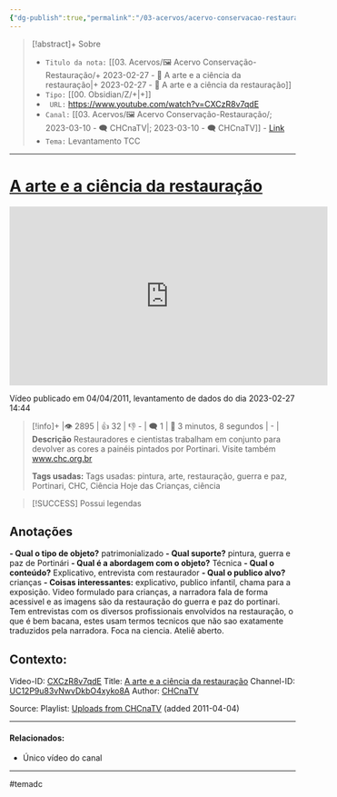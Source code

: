 ```yaml
---
{"dg-publish":true,"permalink":"/03-acervos/acervo-conservacao-restauracao/2023-02-27-a-arte-e-a-ciencia-da-restauracao/","tags":["🖼️/🎥️"],"created":"2023-02-27T14:43:38.174-03:00","updated":"2023-05-02T12:04:37.335-03:00"}
---
```



>[!abstract]+ Sobre
>- `Titulo da nota:`  [[03. Acervos/🖼️ Acervo Conservação-Restauração/+ 2023-02-27   -  🎥️ A arte e a ciência da restauração\|+ 2023-02-27   -  🎥️ A arte e a ciência da restauração]]
>- `Tipo:`  [[00. Obsidian/Z/+\|+]]
>- ` URL:`  https://www.youtube.com/watch?v=CXCzR8v7qdE
>- `Canal:` [[03. Acervos/🖼️ Acervo Conservação-Restauração/; 2023-03-10 - 🗨️ CHCnaTV\|; 2023-03-10 - 🗨️ CHCnaTV]] - [Link](http://www.youtube.com/@CHCnaTV)
>- `Tema:`  Levantamento TCC
***

# [A arte e a ciência da restauração](https://www.youtube.com/watch?v=CXCzR8v7qdE)

<center><iframe width="560" height="315" src="https://www.youtube.com/embed/CXCzR8v7qdE" title="YouTube video player" frameborder="0" allow="accelerometer; autoplay; clipboard-write; encrypted-media; gyroscope; picture-in-picture" allowfullscreen></iframe></center>

Vídeo publicado em 04/04/2011, levantamento de dados do dia 2023-02-27 14:44

>[!info]+ |👁️ 2895 | 👍 32 | 👎 - | 🗨️ 1 | 🎥️ 3 minutos, 8 segundos | - |
>**Descrição**
> Restauradores e cientistas trabalham em conjunto para devolver as cores a painéis pintados por Portinari. Visite também www.chc.org.br
> 
> **Tags usadas:** Tags usadas: pintura, arte, restauração, guerra e paz, Portinari, CHC, Ciência Hoje das Crianças, ciência



>[!SUCCESS] Possui legendas



## Anotações
**- Qual o tipo de objeto?** 
patrimonializado
**- Qual suporte?**
pintura, guerra e paz de Portinári
**- Qual é a abordagem com o objeto?**
Técnica
**- Qual o conteúdo?**
Explicativo, entrevista com restaurador
**- Qual o publico alvo?**
crianças
**- Coisas interessantes:**
explicativo, publico infantil, chama para a exposição. Video formulado para crianças, a narradora fala de forma acessivel e as imagens são da restauração do guerra e paz do portinari. Tem entrevistas com os diversos profissionais envolvidos na restauração, o que é bem bacana, estes usam termos tecnicos que não sao exatamente traduzidos pela narradora. Foca na ciencia. Ateliê aberto.


## Contexto:

Video-ID: <a target='_blank' href='https://youtu.be/CXCzR8v7qdE'>CXCzR8v7qdE</a>
Title: <a target='_blank' href='https://youtu.be/CXCzR8v7qdE'>A arte e a ciência da restauração</a>
Channel-ID: <a target='_blank' href='https://www.youtube.com/channel/UC12P9u83vNwvDkbO4xyko8A'>UC12P9u83vNwvDkbO4xyko8A</a>
Author: <a target='_blank' href='https://www.youtube.com/channel/UC12P9u83vNwvDkbO4xyko8A'>CHCnaTV</a>

Source: Playlist: <a target='_blank' href='https://www.youtube.com/playlist?list=UU12P9u83vNwvDkbO4xyko8A'>Uploads from CHCnaTV</a> (added 2011-04-04)


***
#### Relacionados:
 - Único vídeo do canal
***

#temadc